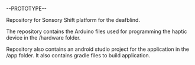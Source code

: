 --PROTOTYPE--

Repository for Sonsory Shift platform for the deafblind. 

The repository contains the Arduino files used for programming the haptic device in the /hardware folder.

Repository also contains an android studio project for the application in the /app folder. It also contains gradle files to build application.
